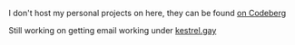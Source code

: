 I don't host my personal projects on here, they can be found [on Codeberg](https://codeberg.org/shadow-kestrel)

Still working on getting email working under [kestrel.gay](http://kestrel.gay)
<!---
shadow-kestrel/shadow-kestrel is a ✨ special ✨ repository because its creator is very gay
--->
